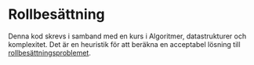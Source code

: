 # Rollbesättning

Denna kod skrevs i samband med en kurs i Algoritmer, datastrukturer och komplexitet. Det är en heuristik för att beräkna en acceptabel lösning till [rollbesättningsproblemet](https://kth.kattis.com/problems/kth.adk.castingheuristic).